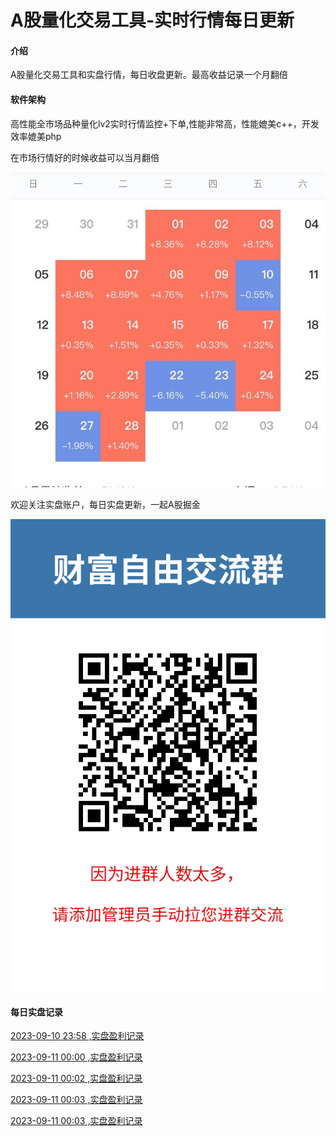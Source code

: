 # A股量化交易工具-实时行情每日更新

#### 介绍
A股量化交易工具和实盘行情，每日收盘更新。最高收益记录一个月翻倍

#### 软件架构
高性能全市场品种量化lv2实时行情监控+下单,性能非常高，性能媲美c++，开发效率媲美php

在市场行情好的时候收益可以当月翻倍

![量化最高收益当月翻倍](一个月翻倍.jpg)

欢迎关注实盘账户，每日实盘更新，一起A股掘金

![实盘账户每日更新](关注实盘.png)

#### 每日实盘记录

[2023-09-10 23:58 ,实盘盈利记录](https://zhuanlan.zhihu.com/p/11)

[2023-09-11 00:00 ,实盘盈利记录](https://zhuanlan.zhihu.com/p/11)

[2023-09-11 00:02 ,实盘盈利记录](https://zhuanlan.zhihu.com/p/11)

[2023-09-11 00:03 ,实盘盈利记录](https://zhuanlan.zhihu.com/p/11)

[2023-09-11 00:03 ,实盘盈利记录](https://zhuanlan.zhihu.com/p/11)